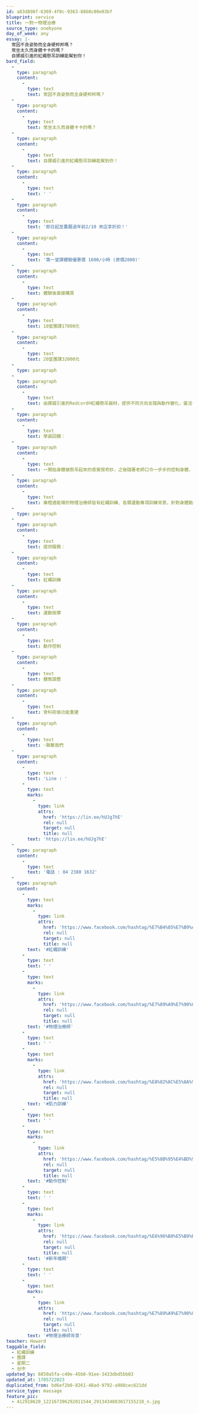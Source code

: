 ```yaml
---
id: a83d898f-6369-4f0c-9363-8860c00e03bf
blueprint: service
title: 一對一物理治療
source_type: onebyone
day_of_week: any
essay: |-
  常因不良姿勢而全身硬邦邦嗎？
  常坐太久而身體卡卡的嗎？
  自挪威引進的紅繩懸吊訓練能幫到你！
bard_field:
  -
    type: paragraph
    content:
      -
        type: text
        text: 常因不良姿勢而全身硬邦邦嗎？
  -
    type: paragraph
    content:
      -
        type: text
        text: 常坐太久而身體卡卡的嗎？
  -
    type: paragraph
    content:
      -
        type: text
        text: 自挪威引進的紅繩懸吊訓練能幫到你！
  -
    type: paragraph
    content:
      -
        type: text
        text: ' '
  -
    type: paragraph
    content:
      -
        type: text
        text: '即日起至農曆過年前2/10 來店享折扣！'
  -
    type: paragraph
    content:
      -
        type: text
        text: '第一堂課體驗優惠價 1600/小時 (原價2000)'
  -
    type: paragraph
    content:
      -
        type: text
        text: 體驗後直接購買
  -
    type: paragraph
    content:
      -
        type: text
        text: 10堂團課17000元
  -
    type: paragraph
    content:
      -
        type: text
        text: 20堂團課32000元
  -
    type: paragraph
  -
    type: paragraph
    content:
      -
        type: text
        text: 由挪威引進的Redcord®紅繩懸吊器材，提供不同方向支撐與動作變化，靈活多變的訓練方式能幫助改善姿勢不佳或身體控制不好的民眾找回身體的主控權，進而預防身體的不適。
  -
    type: paragraph
    content:
      -
        type: text
        text: 學員回饋：
  -
    type: paragraph
    content:
      -
        type: text
        text: 一開始身體被懸吊起來的感覺很奇妙，之後隨著老師口令一步步的控制身體，不知不覺竟然感受到自己身體深層核心出力的感受，這個感覺很細微，完全不像自己在家練棒式的感受。整堂紅繩課結束後，光站著就能感受到身體輕盈的感覺，便對經過一陣子訓練後的變化有所期待！
  -
    type: paragraph
    content:
      -
        type: text
        text: 樂橙適能場的物理治療師皆有紅繩訓練、各類運動專項訓練背景，針對身體動作姿勢的分析後提供客戶一個客製化的訓練課表。
  -
    type: paragraph
  -
    type: paragraph
    content:
      -
        type: text
        text: 提供服務：
  -
    type: paragraph
    content:
      -
        type: text
        text: 紅繩訓練
  -
    type: paragraph
    content:
      -
        type: text
        text: 運動按摩
  -
    type: paragraph
    content:
      -
        type: text
        text: 動作控制
  -
    type: paragraph
    content:
      -
        type: text
        text: 體態調整
  -
    type: paragraph
    content:
      -
        type: text
        text: 骨科術後功能重建
  -
    type: paragraph
    content:
      -
        type: text
        text: ☞聯繫我們
  -
    type: paragraph
    content:
      -
        type: text
        text: 'Line : '
      -
        type: text
        marks:
          -
            type: link
            attrs:
              href: 'https://lin.ee/hUJg7hE'
              rel: null
              target: null
              title: null
        text: 'https://lin.ee/hUJg7hE'
  -
    type: paragraph
    content:
      -
        type: text
        text: '電話 : 04 2380 1632'
  -
    type: paragraph
    content:
      -
        type: text
        marks:
          -
            type: link
            attrs:
              href: 'https://www.facebook.com/hashtag/%E7%B4%85%E7%B9%A9%E8%A8%93%E7%B7%B4?__eep__=6&__cft__[0]=AZXIsDwlAccF9B8-O6rPa_B_rh5_vf66PBYydiuVULZTnjieswoiSHUZbgJYmFhOJ97viPzsU05eUgMX-YMz7ppkwvUbsdwjADRs2-bgoXQb1z-0IW4i__1IkFv0alPj6Kc3rJFBSA-4NwdFhkk47VVdqZAYNcKxq4-kDIaymPBBlKdHw5aSevIbeGaFMPqdiwI&__tn__=*NK-R'
              rel: null
              target: null
              title: null
        text: '#紅繩訓練'
      -
        type: text
        text: ' '
      -
        type: text
        marks:
          -
            type: link
            attrs:
              href: 'https://www.facebook.com/hashtag/%E7%89%A9%E7%90%86%E6%B2%BB%E7%99%82%E5%B8%AB?__eep__=6&__cft__[0]=AZXIsDwlAccF9B8-O6rPa_B_rh5_vf66PBYydiuVULZTnjieswoiSHUZbgJYmFhOJ97viPzsU05eUgMX-YMz7ppkwvUbsdwjADRs2-bgoXQb1z-0IW4i__1IkFv0alPj6Kc3rJFBSA-4NwdFhkk47VVdqZAYNcKxq4-kDIaymPBBlKdHw5aSevIbeGaFMPqdiwI&__tn__=*NK-R'
              rel: null
              target: null
              title: null
        text: '#物理治療師'
      -
        type: text
        text: ' '
      -
        type: text
        marks:
          -
            type: link
            attrs:
              href: 'https://www.facebook.com/hashtag/%E8%82%8C%E5%8A%9B%E8%A8%93%E7%B7%B4?__eep__=6&__cft__[0]=AZXIsDwlAccF9B8-O6rPa_B_rh5_vf66PBYydiuVULZTnjieswoiSHUZbgJYmFhOJ97viPzsU05eUgMX-YMz7ppkwvUbsdwjADRs2-bgoXQb1z-0IW4i__1IkFv0alPj6Kc3rJFBSA-4NwdFhkk47VVdqZAYNcKxq4-kDIaymPBBlKdHw5aSevIbeGaFMPqdiwI&__tn__=*NK-R'
              rel: null
              target: null
              title: null
        text: '#肌力訓練'
      -
        type: text
        text: ' '
      -
        type: text
        marks:
          -
            type: link
            attrs:
              href: 'https://www.facebook.com/hashtag/%E5%8B%95%E4%BD%9C%E6%8E%A7%E5%88%B6?__eep__=6&__cft__[0]=AZXIsDwlAccF9B8-O6rPa_B_rh5_vf66PBYydiuVULZTnjieswoiSHUZbgJYmFhOJ97viPzsU05eUgMX-YMz7ppkwvUbsdwjADRs2-bgoXQb1z-0IW4i__1IkFv0alPj6Kc3rJFBSA-4NwdFhkk47VVdqZAYNcKxq4-kDIaymPBBlKdHw5aSevIbeGaFMPqdiwI&__tn__=*NK-R'
              rel: null
              target: null
              title: null
        text: '#動作控制'
      -
        type: text
        text: ' '
      -
        type: text
        marks:
          -
            type: link
            attrs:
              href: 'https://www.facebook.com/hashtag/%E6%96%B0%E5%B9%B4%E6%AA%94%E6%9C%9F?__eep__=6&__cft__[0]=AZXIsDwlAccF9B8-O6rPa_B_rh5_vf66PBYydiuVULZTnjieswoiSHUZbgJYmFhOJ97viPzsU05eUgMX-YMz7ppkwvUbsdwjADRs2-bgoXQb1z-0IW4i__1IkFv0alPj6Kc3rJFBSA-4NwdFhkk47VVdqZAYNcKxq4-kDIaymPBBlKdHw5aSevIbeGaFMPqdiwI&__tn__=*NK-R'
              rel: null
              target: null
              title: null
        text: '#新年檔期'
      -
        type: text
        text: ' '
      -
        type: text
        marks:
          -
            type: link
            attrs:
              href: 'https://www.facebook.com/hashtag/%E7%89%A9%E7%90%86%E6%B2%BB%E7%99%82%E5%B8%AB%E8%83%8C%E6%99%AF?__eep__=6&__cft__[0]=AZXIsDwlAccF9B8-O6rPa_B_rh5_vf66PBYydiuVULZTnjieswoiSHUZbgJYmFhOJ97viPzsU05eUgMX-YMz7ppkwvUbsdwjADRs2-bgoXQb1z-0IW4i__1IkFv0alPj6Kc3rJFBSA-4NwdFhkk47VVdqZAYNcKxq4-kDIaymPBBlKdHw5aSevIbeGaFMPqdiwI&__tn__=*NK-R'
              rel: null
              target: null
              title: null
        text: '#物理治療師背景'
teacher: Howard
taggable_field:
  - 紅繩訓練
  - 團課
  - 星期二
  - 台中
updated_by: 6850a5fa-c40e-45b0-91ee-3433dbd5bb03
updated_at: 1705722023
duplicated_from: bd6ef2b0-8261-48ad-9792-a988cec621dd
service_type: massage
feature_pic:
  - 412918620_122167396292011544_2913434883017155218_n.jpg
---
```

